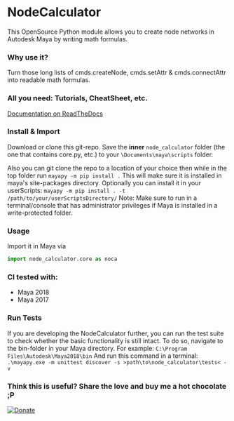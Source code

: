 # NodeCalculator
This OpenSource Python module allows you to create node networks in Autodesk Maya by writing math formulas.

### Why use it?
Turn those long lists of cmds.createNode, cmds.setAttr & cmds.connectAttr into readable math formulas.

### All you need: Tutorials, CheatSheet, etc.
[Documentation on ReadTheDocs](https://node-calculator.readthedocs.io/en/latest/)

### Install & Import
Download or clone this git-repo. Save the **inner** `node_calculator` folder (the one that contains core.py, etc.) to your `\Documents\maya\scripts` folder.

Also you can git clone the repo to a location of your choice then while in the top folder run `mayapy -m pip install .`
This will make sure it is installed in maya's site-packages directory.  Optionally you can install it in your userScripts:
`mayapy -m pip install . -t /path/to/your/userScriptsDirectory/`
Note: Make sure to run in a terminal/console that has administrator privileges if Maya is installed in a write-protected folder.

### Usage
Import it in Maya via

```python
import node_calculator.core as noca
```

### CI tested with:
* Maya 2018
* Maya 2017

### Run Tests
If you are developing the NodeCalculator further, you can run the test suite to check whether the basic functionality is still intact.
To do so, navigate to the bin-folder in your Maya directory. For example:
`C:\Program Files\Autodesk\Maya2018\bin`
And run this command in a terminal:
`.\mayapy.exe -m unittest discover -s >path\to\node_calculator\tests< -v`

### Think this is useful? Share the love and buy me a hot chocolate ;P
[![Donate](https://img.shields.io/badge/Donate-PayPal-green.svg)](https://paypal.me/mischakolbe1)
